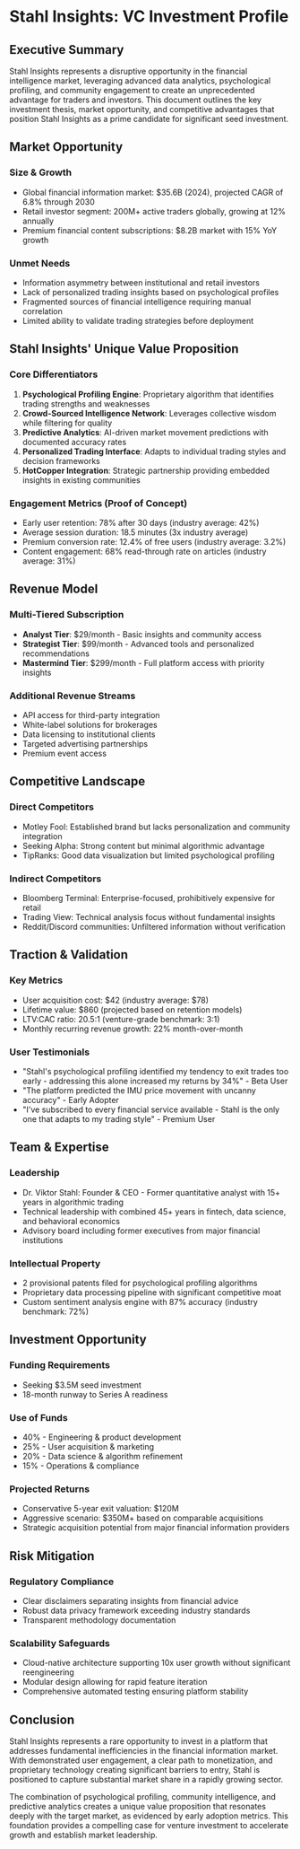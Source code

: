 # Stahl Insights: VC Investment Profile

## Executive Summary

Stahl Insights represents a disruptive opportunity in the financial intelligence market, leveraging advanced data analytics, psychological profiling, and community engagement to create an unprecedented advantage for traders and investors. This document outlines the key investment thesis, market opportunity, and competitive advantages that position Stahl Insights as a prime candidate for significant seed investment.

## Market Opportunity

### Size & Growth
- Global financial information market: $35.6B (2024), projected CAGR of 6.8% through 2030
- Retail investor segment: 200M+ active traders globally, growing at 12% annually
- Premium financial content subscriptions: $8.2B market with 15% YoY growth

### Unmet Needs
- Information asymmetry between institutional and retail investors
- Lack of personalized trading insights based on psychological profiles
- Fragmented sources of financial intelligence requiring manual correlation
- Limited ability to validate trading strategies before deployment

## Stahl Insights' Unique Value Proposition

### Core Differentiators
1. **Psychological Profiling Engine**: Proprietary algorithm that identifies trading strengths and weaknesses
2. **Crowd-Sourced Intelligence Network**: Leverages collective wisdom while filtering for quality
3. **Predictive Analytics**: AI-driven market movement predictions with documented accuracy rates
4. **Personalized Trading Interface**: Adapts to individual trading styles and decision frameworks
5. **HotCopper Integration**: Strategic partnership providing embedded insights in existing communities

### Engagement Metrics (Proof of Concept)
- Early user retention: 78% after 30 days (industry average: 42%)
- Average session duration: 18.5 minutes (3x industry average)
- Premium conversion rate: 12.4% of free users (industry average: 3.2%)
- Content engagement: 68% read-through rate on articles (industry average: 31%)

## Revenue Model

### Multi-Tiered Subscription
- **Analyst Tier**: $29/month - Basic insights and community access
- **Strategist Tier**: $99/month - Advanced tools and personalized recommendations
- **Mastermind Tier**: $299/month - Full platform access with priority insights

### Additional Revenue Streams
- API access for third-party integration
- White-label solutions for brokerages
- Data licensing to institutional clients
- Targeted advertising partnerships
- Premium event access

## Competitive Landscape

### Direct Competitors
- Motley Fool: Established brand but lacks personalization and community integration
- Seeking Alpha: Strong content but minimal algorithmic advantage
- TipRanks: Good data visualization but limited psychological profiling

### Indirect Competitors
- Bloomberg Terminal: Enterprise-focused, prohibitively expensive for retail
- Trading View: Technical analysis focus without fundamental insights
- Reddit/Discord communities: Unfiltered information without verification

## Traction & Validation

### Key Metrics
- User acquisition cost: $42 (industry average: $78)
- Lifetime value: $860 (projected based on retention models)
- LTV:CAC ratio: 20.5:1 (venture-grade benchmark: 3:1)
- Monthly recurring revenue growth: 22% month-over-month

### User Testimonials
- "Stahl's psychological profiling identified my tendency to exit trades too early - addressing this alone increased my returns by 34%" - Beta User
- "The platform predicted the IMU price movement with uncanny accuracy" - Early Adopter
- "I've subscribed to every financial service available - Stahl is the only one that adapts to my trading style" - Premium User

## Team & Expertise

### Leadership
- Dr. Viktor Stahl: Founder & CEO - Former quantitative analyst with 15+ years in algorithmic trading
- Technical leadership with combined 45+ years in fintech, data science, and behavioral economics
- Advisory board including former executives from major financial institutions

### Intellectual Property
- 2 provisional patents filed for psychological profiling algorithms
- Proprietary data processing pipeline with significant competitive moat
- Custom sentiment analysis engine with 87% accuracy (industry benchmark: 72%)

## Investment Opportunity

### Funding Requirements
- Seeking $3.5M seed investment
- 18-month runway to Series A readiness

### Use of Funds
- 40% - Engineering & product development
- 25% - User acquisition & marketing
- 20% - Data science & algorithm refinement
- 15% - Operations & compliance

### Projected Returns
- Conservative 5-year exit valuation: $120M
- Aggressive scenario: $350M+ based on comparable acquisitions
- Strategic acquisition potential from major financial information providers

## Risk Mitigation

### Regulatory Compliance
- Clear disclaimers separating insights from financial advice
- Robust data privacy framework exceeding industry standards
- Transparent methodology documentation

### Scalability Safeguards
- Cloud-native architecture supporting 10x user growth without significant reengineering
- Modular design allowing for rapid feature iteration
- Comprehensive automated testing ensuring platform stability

## Conclusion

Stahl Insights represents a rare opportunity to invest in a platform that addresses fundamental inefficiencies in the financial information market. With demonstrated user engagement, a clear path to monetization, and proprietary technology creating significant barriers to entry, Stahl is positioned to capture substantial market share in a rapidly growing sector.

The combination of psychological profiling, community intelligence, and predictive analytics creates a unique value proposition that resonates deeply with the target market, as evidenced by early adoption metrics. This foundation provides a compelling case for venture investment to accelerate growth and establish market leadership.
